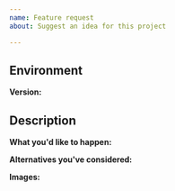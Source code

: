 ```yaml
---
name: Feature request
about: Suggest an idea for this project

---
```


## Environment

**Version:**  <!-- Add branch if necessary -->  

## Description

**What you'd like to happen:**

**Alternatives you've considered:** <!-- if available, else delete -->  

**Images:** <!-- if available, else delete -->  

